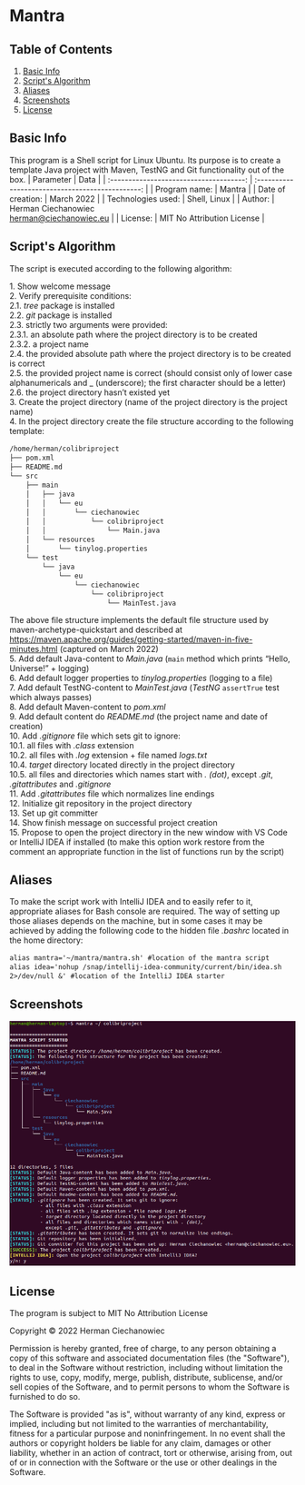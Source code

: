 # Mantra

## Table of Contents
1. [Basic Info](#Basic-Info)
2. [Script's Algorithm](#Scripts-Algorithm)
3. [Aliases]($Aliases)
4. [Screenshots](#Screenshots)
5. [License](#License)

## Basic Info
This program is a Shell script for Linux Ubuntu. Its purpose is to create a template Java project with Maven, TestNG and Git functionality out of the box.
| Parameter                               | Data                                             |
| :-------------------------------------: | :----------------------------------------------: |
| Program name:                           | Mantra                                           |
| Date of creation:                       | March 2022                                       |
| Technologies used:                      | Shell, Linux                                     |
| Author:                                 | Herman Ciechanowiec <br/> herman@ciechanowiec.eu |
| License:                                | MIT No Attribution License                       |

## Script's Algorithm
The script is executed according to the following algorithm:

1\. Show welcome message<br/>
2\. Verify prerequisite conditions:<br/>
2.1. _tree_ package is installed<br/>
2.2. _git_ package is installed<br/>
2.3. strictly two arguments were provided:<br/>
2.3.1. an absolute path where the project directory is to be created<br/>
2.3.2. a project name<br/>
2.4. the provided absolute path where the project directory is to be created is correct<br/>
2.5. the provided project name is correct (should consist only of lower case alphanumericals and _ (underscore); the first character should be a letter)<br/>
2.6. the project directory hasn’t existed yet<br/>
3\. Create the project directory (name of the project directory is the project name)<br/>
4\. In the project directory create the file structure according to the following template:<br/>
```
/home/herman/colibriproject
├── pom.xml
├── README.md
└── src
    ├── main
    │   ├── java
    │   │   └── eu
    │   │       └── ciechanowiec
    │   │           └── colibriproject
    │   │               └── Main.java
    │   └── resources
    │       └── tinylog.properties
    └── test
        └── java
            └── eu
                └── ciechanowiec
                    └── colibriproject
                        └── MainTest.java
```     
The above file structure implements the default file structure used by maven-archetype-quickstart and described at https://maven.apache.org/guides/getting-started/maven-in-five-minutes.html (captured on March 2022)<br/>
5\. Add default Java-content to _Main.java_ (`main` method which prints “Hello, Universe!” + logging)<br/>
6\. Add default logger properties to _tinylog.properties_ (logging to a file)<br/>
7\. Add default TestNG-content to _MainTest.java_ (_TestNG_ `assertTrue` test which always passes)<br/>
8\. Add default Maven-content to _pom.xml_<br/>
9\. Add default content do _README.md_ (the project name and date of creation)<br/>
10\. Add _.gitignore_ file which sets git to ignore:<br/>
10.1. all files with _.class_ extension<br/>
10.2. all files with _.log_ extension + file named _logs.txt_<br/>
10.4. _target_ directory located directly in the project directory<br/>
10.5. all files and directories which names start with _. (dot)_, except _.git_, _.gitattributes_ and _.gitignore_<br/>
11. Add _.gitattributes_ file which normalizes line endings<br/>
12\. Initialize git repository in the project directory<br/>
13\. Set up git committer<br/>
14\. Show finish message on successful project creation<br/>
15\. Propose to open the project directory in the new window with VS Code or IntelliJ IDEA if installed (to make this option work restore from the comment an appropriate function in the list of functions run by the script)<br/>

## Aliases
To make the script work with IntelliJ IDEA and to easily refer to it, appropriate aliases for Bash console are required. The way of setting up those aliases depends on the machine, but in some cases it may be achieved by adding the following code to the hidden file _.bashrc_ located in the home directory:
```
alias mantra='~/mantra/mantra.sh' #location of the mantra script
alias idea='nohup /snap/intellij-idea-community/current/bin/idea.sh 2>/dev/null &' #location of the IntelliJ IDEA starter
```

## Screenshots
<kbd><img src="!presentation/1.png"></kbd><br/>

## License
The program is subject to MIT No Attribution License

Copyright © 2022 Herman Ciechanowiec

Permission is hereby granted, free of charge, to any person obtaining a copy of this
software and associated documentation files (the "Software"), to deal in the Software
without restriction, including without limitation the rights to use, copy, modify,
merge, publish, distribute, sublicense, and/or sell copies of the Software, and to
permit persons to whom the Software is furnished to do so.

The Software is provided "as is", without warranty of any kind, express or implied,
including but not limited to the warranties of merchantability, fitness for a
particular purpose and noninfringement. In no event shall the authors or copyright
holders be liable for any claim, damages or other liability, whether in an action
of contract, tort or otherwise, arising from, out of or in connection with the
Software or the use or other dealings in the Software.

